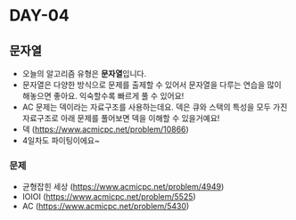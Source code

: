 # DAY-04

## 문자열

- 오늘의 알고리즘 유형은 **문자열**입니다.
- 문자열은 다양한 방식으로 문제를 출제할 수 있어서 문자열을 다루는 연습을 많이 해놓으면 좋아요. 익숙할수록 빠르게 풀 수 있어요!
- AC 문제는 덱이라는 자료구조를 사용하는데요. 덱은 큐와 스택의 특성을 모두 가진 자료구조로 아래 문제를 풀어보면 덱을 이해할 수 있을거예요!
- 덱 (https://www.acmicpc.net/problem/10866)
- 4일차도 파이팅이에요~

### 문제

- 균형잡힌 세상 (https://www.acmicpc.net/problem/4949)
- IOIOI (https://www.acmicpc.net/problem/5525)
- AC (https://www.acmicpc.net/problem/5430)
